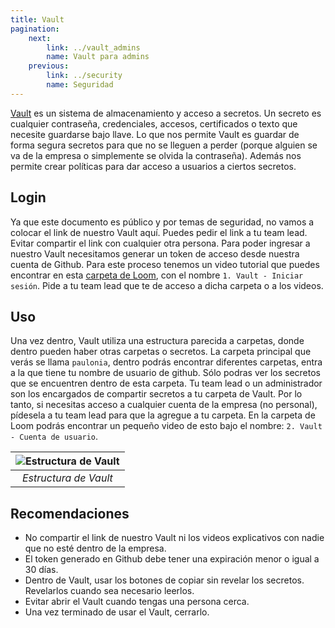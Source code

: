 ```yaml
---
title: Vault
pagination:
    next:
        link: ../vault_admins
        name: Vault para admins
    previous:
        link: ../security
        name: Seguridad
---
```


[Vault](https://www.vaultproject.io/) es un sistema de almacenamiento y acceso a secretos. Un secreto es cualquier contraseña, credenciales, accesos, certificados o texto que necesite guardarse bajo llave. Lo que nos permite Vault es guardar de forma segura secretos para que no se lleguen a perder (porque alguien se va de la empresa o simplemente se olvida la contraseña). Además nos permite crear políticas para dar acceso a usuarios a ciertos secretos.

## Login

Ya que este documento es público y por temas de seguridad, no vamos a colocar el link de nuestro Vault aquí. Puedes pedir el link a tu team lead. Evitar compartir el link con cualquier otra persona.
Para poder ingresar a nuestro Vault necesitamos generar un token de acceso desde nuestra cuenta de Github. Para este proceso tenemos un video tutorial que puedes encontrar en esta [carpeta de Loom](https://www.loom.com/team-videos/Vault), con el nombre `1. Vault - Iniciar sesión`. Pide a tu team lead que te de acceso a dicha carpeta o a los videos.

## Uso

Una vez dentro, Vault utiliza una estructura parecida a carpetas, donde dentro pueden haber otras carpetas o secretos. 
La carpeta principal que verás se llama `paulonia`, dentro podrás encontrar diferentes carpetas, entra a la que tiene tu nombre de usuario de github. Sólo podras ver los secretos que se encuentren dentro de esta carpeta. Tu team lead o un administrador son los encargados de compartir secretos a tu carpeta de Vault. Por lo tanto, si necesitas acceso a cualquier cuenta de la empresa (no personal), pídesela a tu team lead para que la agregue a tu carpeta. En la carpeta de Loom podrás encontrar un pequeño video de esto bajo el nombre: `2. Vault - Cuenta de usuario`.

|![Estructura de Vault](../../../images/vault-structure.png "Estructura de Vault")|
|:--:|
|*Estructura de Vault*|

## Recomendaciones

- No compartir el link de nuestro Vault ni los videos explicativos con nadie que no esté dentro de la empresa.
- El token generado en Github debe tener una expiración menor o igual a 30 días.
- Dentro de Vault, usar los botones de copiar sin revelar los secretos. Revelarlos cuando sea necesario leerlos.
- Evitar abrir el Vault cuando tengas una persona cerca.
- Una vez terminado de usar el Vault, cerrarlo.
